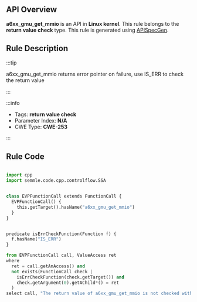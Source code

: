 ---
---


## API Overview
**a6xx_gmu_get_mmio** is an API in **Linux kernel**. This rule belongs to the **return value check** type. This rule is generated using [APISpecGen](../../tools/APISpecGen).
## Rule Description

:::tip

a6xx_gmu_get_mmio returns error pointer on failure, use IS_ERR to check the return value

:::

:::info

- Tags: **return value check**
- Parameter Index: **N/A**
- CWE Type: **CWE-253**

:::

## Rule Code
```python

import cpp
import semmle.code.cpp.controlflow.SSA


class EVPFunctionCall extends FunctionCall {
  EVPFunctionCall() {
    this.getTarget().hasName("a6xx_gmu_get_mmio")
  }
}


predicate isErrCheckFunction(Function f) {
  f.hasName("IS_ERR") 
}

from EVPFunctionCall call, ValueAccess ret
where
  ret = call.getAnAccess() and
  not exists(FunctionCall check |
    isErrCheckFunction(check.getTarget()) and
    check.getArgument(0).getAChild*() = ret
  )
select call, "The return value of a6xx_gmu_get_mmio is not checked with IS_ERR."
    
```